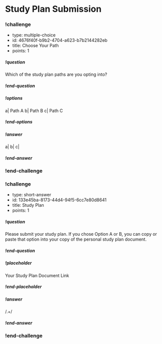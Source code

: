 # Study Plan Submission

<!-- >>>>>>>>>>>>>>>>>>>>>> BEGIN CHALLENGE >>>>>>>>>>>>>>>>>>>>>> -->
<!-- Replace everything in square brackets [] and remove brackets  -->

### !challenge

* type: multiple-choice
* id: 4676f40f-b9b2-4704-a623-b7b2144282eb
* title: Choose Your Path
* points: 1
<!-- * topics: [python, pandas] (Checkpoints only. optional the topics for analyzing points) -->

##### !question

Which of the study plan paths are you opting into? 

##### !end-question

##### !options

a| Path A
b| Path B
c| Path C

##### !end-options

##### !answer

a|
b|
c|

##### !end-answer

<!-- other optional sections -->
<!-- !hint - !end-hint (markdown, hidden, students click to view) -->
<!-- !rubric - !end-rubric (markdown, instructors can see while scoring a checkpoint) -->
<!-- !explanation - !end-explanation (markdown, students can see after answering correctly) -->

### !end-challenge

<!-- ======================= END CHALLENGE ======================= -->

### !challenge

* type: short-answer
* id: 133e45ba-8173-44d4-94f5-6cc7e80d8641
* title: Study Plan
* points: 1
<!-- * topics: [python, pandas] (Checkpoints only, optional the topics for analyzing points) -->

##### !question

Please submit your study plan. If you chose Option A or B, you can copy or paste that option into your copy of the personal study plan document. 

##### !end-question

##### !placeholder

Your Study Plan Document Link

##### !end-placeholder

##### !answer

/.+/

##### !end-answer

<!-- other optional sections -->
<!-- !hint - !end-hint (markdown, hidden, students click to view) -->
<!-- !rubric - !end-rubric (markdown, instructors can see while scoring a checkpoint) -->
<!-- !explanation - !end-explanation (markdown, students can see after answering correctly) -->

### !end-challenge

<!-- ======================= END CHALLENGE ======================= -->